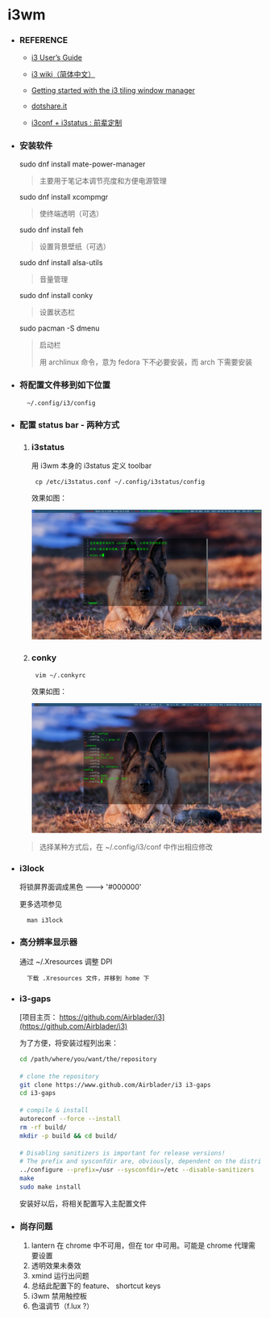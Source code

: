 # i3wm

- ### REFERENCE

    + [i3 User’s Guide](https://i3wm.org/docs/userguide.html#_opening_terminals_and_moving_around)

    + [i3 wiki（简体中文）](https://wiki.archlinux.org/index.php/I3_(%E7%AE%80%E4%BD%93%E4%B8%AD%E6%96%87))

    + [Getting started with the i3 tiling window manager](https://fedoramagazine.org/getting-started-i3-window-manager/)

    + [dotshare.it](http://dotshare.it/category/wms/i3/)

    + [i3conf + i3status : 前辈定制](https://github.com/levinit/i3wm-config)

- ### 安装软件

    sudo dnf install mate-power-manager
    > 主要用于笔记本调节亮度和方便电源管理

    sudo dnf install xcompmgr
    > 使终端透明（可选）

    sudo dnf install feh
    > 设置背景壁纸（可选）

    sudo dnf install alsa-utils
    > 音量管理

    sudo dnf install conky
    > 设置状态栏

    sudo pacman -S dmenu
    > 启动栏
    >
    > 用 archlinux 命令，意为 fedora 下不必要安装，而 arch 下需要安装

- ### 将配置文件移到如下位置

        ~/.config/i3/config

- ### 配置 status bar - 两种方式

    1. ### i3status

        用 i3wm 本身的 i3status 定义 toolbar

            cp /etc/i3status.conf ~/.config/i3status/config

        效果如图：

        ![i3status_bar](images/i3status.png)

    1. ### conky

            vim ~/.conkyrc

        效果如图：

        ![conky_bar](images/conky.png)

    > 选择某种方式后，在 ~/.config/i3/conf 中作出相应修改

- ### i3lock

    将锁屏界面调成黑色 ---> '#000000'

    更多选项参见

		man i3lock

- ### 高分辨率显示器

    通过 ~/.Xresources 调整 DPI

        下载 .Xresources 文件，并移到 home 下

- ### i3-gaps

    [项目主页： https://github.com/Airblader/i3](https://github.com/Airblader/i3)

    为了方便，将安装过程列出来：

    ``` bash
    cd /path/where/you/want/the/repository

    # clone the repository
    git clone https://www.github.com/Airblader/i3 i3-gaps
    cd i3-gaps

    # compile & install
    autoreconf --force --install
    rm -rf build/
    mkdir -p build && cd build/

    # Disabling sanitizers is important for release versions!
    # The prefix and sysconfdir are, obviously, dependent on the distribution.
    ../configure --prefix=/usr --sysconfdir=/etc --disable-sanitizers
    make
    sudo make install
    ```

    安装好以后，将相关配置写入主配置文件

- ### 尚存问题

    1. lantern 在 chrome 中不可用，但在 tor 中可用。可能是 chrome 代理需要设置
    1. 透明效果未奏效
    1. xmind 运行出问题
    1. 总结此配置下的 feature、 shortcut keys
    1. i3wm 禁用触控板
    1. 色温调节（f.lux ?）
